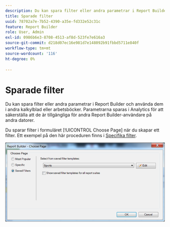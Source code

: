 ```yaml
---
description: Du kan spara filter eller andra parametrar i Report Builder och använda dem i andra kalkylblad eller arbetsböcker. Parametrarna sparas i Analytics för att säkerställa att de är tillgängliga för andra Report Builder-användare på andra datorer.
title: Sparade filter
uuid: 78702a7e-7b52-4390-a35e-fd332e52c31c
feature: Report Builder
role: User, Admin
exl-id: 0986b6e3-8708-4513-af8d-523fe7e616a3
source-git-commit: d218d07ec16e981d7e148092b91fbbd5711e840f
workflow-type: tm+mt
source-wordcount: '116'
ht-degree: 0%

---
```


# Sparade filter

Du kan spara filter eller andra parametrar i Report Builder och använda dem i andra kalkylblad eller arbetsböcker. Parametrarna sparas i Analytics för att säkerställa att de är tillgängliga för andra Report Builder-användare på andra datorer.

Du sparar filter i formuläret [!UICONTROL Choose Page] när du skapar ett filter. Ett exempel på den här proceduren finns i [Specifika filter](/help/analyze/report-builder/layout/c-filter-dimensions/t-specific-filters.md).

![Skärmbild av formuläret Välj sida och alternativ för sidorna Populärast, Specifikt och Sparat filter.](assets/choose_page_saved.png)

